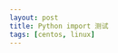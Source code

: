 ```yaml
---
layout: post
title: Python import 测试
tags: [centos, linux]
---
```


<script src="https://gist.github.com/likebeta/b6bf2a48fd60a5fa8ffc.js"></script>

